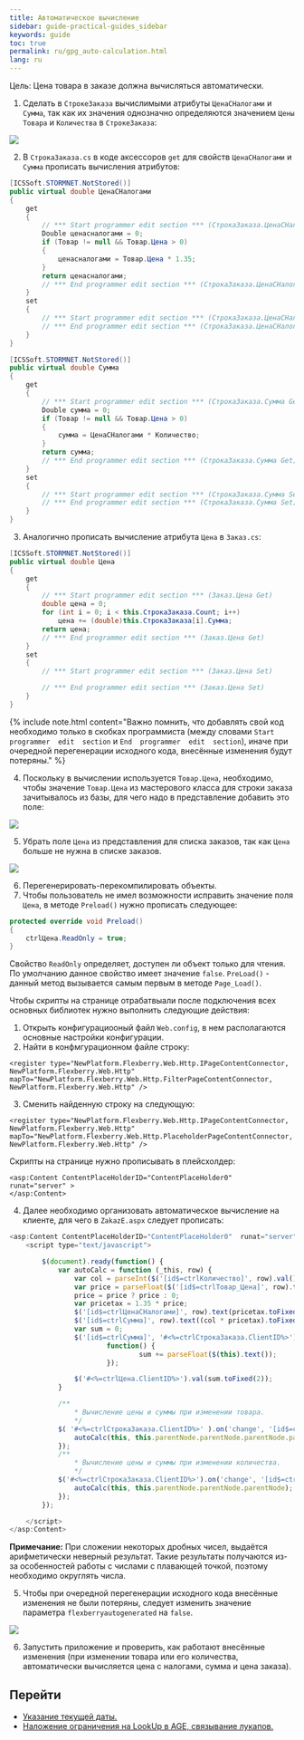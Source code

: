 ```yaml
---
title: Автоматическое вычисление
sidebar: guide-practical-guides_sidebar
keywords: guide
toc: true
permalink: ru/gpg_auto-calculation.html
lang: ru
---
```


Цель: Цена товара в заказе должна вычисляться автоматически.

1. Сделать в `СтрокеЗаказа` вычислимыми атрибуты `ЦенаСНалогами` и `Сумма`, так как их значения однозначно определяются значением `Цены` `Товара` и `Количества` в `СтрокеЗаказа`:

![](/images/pages/guides/flexberry-aspnet/not-stored.png)

2. В `СтрокаЗаказа.cs` в коде аксессоров `get` для свойств `ЦенаСНалогами` и `Сумма` прописать вычисления атрибутов:

```csharp
[ICSSoft.STORMNET.NotStored()]
public virtual double ЦенаСНалогами
{
	get
	{
		// *** Start programmer edit section *** (СтрокаЗаказа.ЦенаСНалогами Get)
		Double ценасналогами = 0;
		if (Товар != null && Товар.Цена > 0)
		{
			ценасналогами = Товар.Цена * 1.35;
		}
		return ценасналогами;
		// *** End programmer edit section *** (СтрокаЗаказа.ЦенаСНалогами Get)
	}
	set
	{
		// *** Start programmer edit section *** (СтрокаЗаказа.ЦенаСНалогами Set)
		// *** End programmer edit section *** (СтрокаЗаказа.ЦенаСНалогами Set)
	}
}

[ICSSoft.STORMNET.NotStored()]
public virtual double Сумма
{
	get
	{
		// *** Start programmer edit section *** (СтрокаЗаказа.Сумма Get)
		Double сумма = 0;
		if (Товар != null && Товар.Цена > 0)
		{
			сумма = ЦенаСНалогами * Количество;
		}
		return сумма;
		// *** End programmer edit section *** (СтрокаЗаказа.Сумма Get)
	}
	set
	{
		// *** Start programmer edit section *** (СтрокаЗаказа.Сумма Set)
		// *** End programmer edit section *** (СтрокаЗаказа.Сумма Set)
	}
}
```

3. Аналогично прописать вычисление атрибута `Цена` в `Заказ.cs`:

```csharp
[ICSSoft.STORMNET.NotStored()]
public virtual double Цена
{
	get
	{
		// *** Start programmer edit section *** (Заказ.Цена Get)
		double цена = 0;
		for (int i = 0; i < this.СтрокаЗаказа.Count; i++)
			цена += (double)this.СтрокаЗаказа[i].Сумма;
		return цена;
		// *** End programmer edit section *** (Заказ.Цена Get)
	}
	set
	{
		// *** Start programmer edit section *** (Заказ.Цена Set)

		// *** End programmer edit section *** (Заказ.Цена Set)
	}
}
```

{% include note.html content="Важно помнить, что добавлять свой код необходимо только в скобках программиста (между словами `Start  programmer  edit  section`  и  `End  programmer  edit  section`), иначе при очередной перегенерации исходного кода, внесённые изменения будут потеряны." %}

4. Поскольку в вычислении используется `Товар.Цена`, необходимо, чтобы значение `Товар.Цена` из мастерового класса для строки заказа зачитывалось из базы, для чего надо в представление добавить это поле:

![](/images/pages/guides/flexberry-aspnet/view-stroka-zakaza.png)

5. Убрать поле `Цена` из представления для списка заказов, так как `Цена` больше не нужна в списке заказов.

![](/images/pages/guides/flexberry-aspnet/view-zakaz.png)

6. Перегенерировать-перекомпилировать объекты.
7. Чтобы пользователь не имел возможности исправить значение поля `Цена`, в методе `Preload()` нужно прописать следующее:

```csharp
protected override void Preload()
{
	ctrlЦена.ReadOnly = true;
}
```

Свойство `ReadOnly` определяет, доступен ли объект только для чтения. По умолчанию данное свойство имеет значение `false`.
`PreLoad()` - данный метод вызывается самым первым в методе `Page_Load()`.

Чтобы скрипты на странице отрабатвыали после подключения всех основных библиотек нужно выполнить следующие действия:

1. Открыть конфигурациооный файл `Web.config`, в нем располагаются основные настройки конфигурации. 
2. Найти в конфмгурационном файле строку: 

```
<register type="NewPlatform.Flexberry.Web.Http.IPageContentConnector, NewPlatform.Flexberry.Web.Http" mapTo="NewPlatform.Flexberry.Web.Http.FilterPageContentConnector, NewPlatform.Flexberry.Web.Http" />
```
3. Сменить найденную строку на следующую:

```
<register type="NewPlatform.Flexberry.Web.Http.IPageContentConnector, NewPlatform.Flexberry.Web.Http" mapTo="NewPlatform.Flexberry.Web.Http.PlaceholderPageContentConnector, NewPlatform.Flexberry.Web.Http" />
```

Скрипты на странице нужно прописывать в плейсхолдер:

```
<asp:Content ContentPlaceHolderID="ContentPlaceHolder0"  runat="server" >
</asp:Content>
```

4. Далее необходимо организовать автоматическое вычисление на клиенте, для чего в `ZakazE.aspx` следует прописать:

```js
<asp:Content ContentPlaceHolderID="ContentPlaceHolder0"  runat="server" >
	<script type="text/javascript">

		$(document).ready(function() {
			var autoCalc = function (_this, row) {
				var col = parseInt($('[id$=ctrlКоличество]', row).val());
				var price = parseFloat($('[id$=ctrlТовар_Цена]', row).text());
				price = price ? price : 0; 
				var pricetax = 1.35 * price;
				$('[id$=ctrlЦенаСНалогами]', row).text(pricetax.toFixed(2));
				$('[id$=ctrlСумма]', row).text((col * pricetax).toFixed(2));
				var sum = 0;
				$('[id$=ctrlСумма]', '#<%=ctrlСтрокаЗаказа.ClientID%>').each(
						function() {
								sum += parseFloat($(this).text());
						});

				$('#<%=ctrlЦена.ClientID%>').val(sum.toFixed(2));
			}

			/**
				* Вычисление цены и суммы при изменении товара.
				*/
			$( '#<%=ctrlСтрокаЗаказа.ClientID%>' ).on('change', '[id$=ctrlТовар]', function() {
				autoCalc(this, this.parentNode.parentNode.parentNode.parentNode);
			});
			/**
				* Вычисление цены и суммы при изменении количества.
				*/
			$('#<%=ctrlСтрокаЗаказа.ClientID%>').on('change', '[id$=ctrlКоличество]', function (e) {
				autoCalc(this, this.parentNode.parentNode.parentNode);
			});
		});

	</script>
</asp:Content>
```

__Примечание:__ При сложении некоторых дробных чисел, выдаётся арифметически неверный результат. Такие результаты получаются из-за особенностей работы c числами с плавающей точкой, поэтому необходимо округлять числа.

5. Чтобы при очередной перегенерации исходного кода внесённые изменения не были потеряны, следует изменить значение параметра `flexberryautogenerated` на `false`.

![](/images/pages/guides/flexberry-aspnet/autogen-false.png)

6. Запустить приложение и проверить, как работают внесённые изменения (при изменении товара или его количества, автоматически вычисляется цена с налогами, сумма и цена заказа).

 ## Перейти

* <i class="fa fa-arrow-left" aria-hidden="true"></i> [Указание текущей даты.](gpg_date-time-now.html)
* [Наложение ограничения на LookUp в AGE, связывание лукапов.](gpg_limit-function-for-lookup-in-age.html) <i class="fa fa-arrow-right" aria-hidden="true"></i> 
